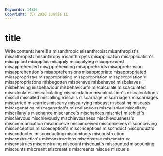 ```yaml
---
Keywords: 14836
Copyright: (C) 2020 Junjie Li
---
```


# title

Write contents here!!!
s 
misanthropic
misanthropist 
misanthropist's 
misanthropists 
misanthropy 
misanthropy's 
misapplication 
misapplication's 
misapplied 
misapplies 
misapply
misapplying 
misapprehend 
misapprehended 
misapprehending 
misapprehends 
misapprehension 
misapprehension's 
misapprehensions 
misappropriate 
misappropriated
misappropriates 
misappropriating 
misappropriation 
misappropriation's 
misappropriations 
misbegotten 
misbehave 
misbehaved 
misbehaves 
misbehaving
misbehaviour 
misbehaviour's 
miscalculate 
miscalculated 
miscalculates 
miscalculating 
miscalculation 
miscalculation's 
miscalculations 
miscall
miscalled 
miscalling 
miscalls 
miscarriage 
miscarriage's 
miscarriages 
miscarried 
miscarries 
miscarry 
miscarrying
miscast 
miscasting 
miscasts 
miscegenation 
miscegenation's 
miscellaneous 
miscellanies 
miscellany 
miscellany's 
mischance
mischance's 
mischances 
mischief 
mischief's 
mischievous 
mischievously 
mischievousness 
mischievousness's 
miscommunication 
misconceive
misconceived 
misconceives 
misconceiving 
misconception 
misconception's 
misconceptions 
misconduct 
misconduct's 
misconducted 
misconducting
misconducts 
misconstruction 
misconstruction's 
misconstructions 
misconstrue 
misconstrued 
misconstrues 
misconstruing 
miscount 
miscount's
miscounted 
miscounting 
miscounts 
miscreant 
miscreant's 
miscreants 
miscue 
miscue's 
